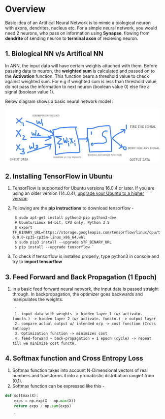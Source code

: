 # Overview 
Basic idea of an Artifical Neural Network is to mimic a biological neuron with axons, dendrites, nucleus etc.
For a simple neural network, you would need 2 neurons, who pass on information using **Synapse**, flowing from **dendrite** of sending neuron to **terminal axon** of recieving neuron.

## 1. Biological NN v/s Artifical NN
In ANN, the input data will have certain weights attached with them. Before passing data to neuron, the **weighted sum** is calculated and passed on to the **Activation** function.
This function bears a threshold value to check against weighted sum. For e.g if weighted sum is less than threshold value, do not pass the information to next neuron (boolean value 0) else fire a signal (boolean value 1). 

Below diagram shows a basic neural network model :: 

<img src="images/artificial_neural_network_model.PNG" width="600" >

## 2. Installing TensorFlow in Ubuntu
1. TensorFlow is supported for Ubuntu versions 16.0.4 or later. If you are using an older version (14..0.4), [upgrade your Ubuntu to a higher version](https://wiki.ubuntu.com/XenialXerus/ReleaseNotes).
2. Following are the **pip instructions** to download tensorflow -


        $ sudo apt-get install python3-pip python3-dev
        # Ubuntu/Linux 64-bit, CPU only, Python 3.5
        $ export TF_BINARY_URL=https://storage.googleapis.com/tensorflow/linux/cpu/tensorflow-0.9.0-cp35-cp35m-linux_x86_64.whl
        $ sudo pip3 install --upgrade $TF_BINARY_URL
        $ pip install --upgrade tensorflow `
        
3. To check if tensorflow is installed properly, type python3 in console and try to **import tensorflow**

## 3. Feed Forward and Back Propagation (1 Epoch)
1. In a basic feed forward neural network, the input data is passed straight through. In backpropagation, the optimizer goes backwards and manipulates the weights.


        `
        1. input data with weights -> hidden layer 1 (w/ activatn. functn.) -> hidden layer 2 (w/ activatn. functn.) -> output layer
        2. compare actual output w/ intended o/p -> cost function (Cross Entropy)
        3. Optimization function -> minimizes cost        
        4. feed-forward + back-propagation = 1 epoch (cycle) -> repeat till we minimize cost functn.

## 4. Softmax function and Cross Entropy Loss
1. Softmax function takes into account N-Dimensional vectors of real numbers and transforms it into a probablistic distribution ranginf from (0,1).
2. Softmax function can be expressed like this - 
```python
def softmax(X):
    exps = np.exp(X - np.max(X))
    return exps / np.sum(exps)
```

        `

